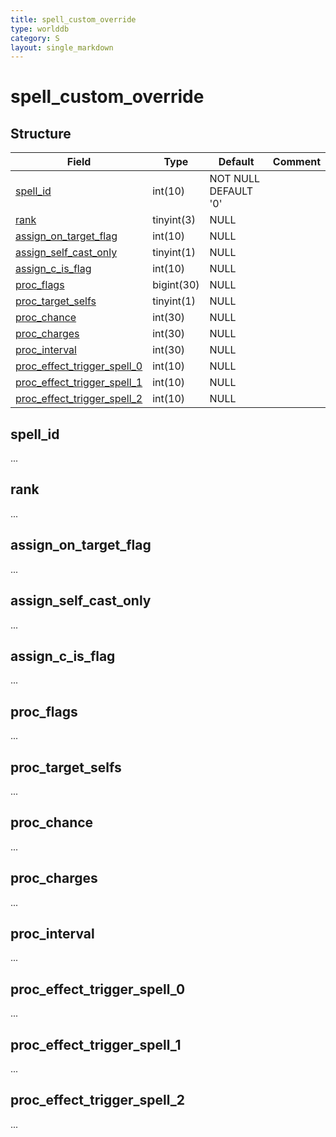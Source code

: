 ```yaml
---
title: spell_custom_override
type: worlddb
category: S
layout: single_markdown
---
```


# spell_custom_override

## Structure

Field                                                                             | Type         | Default                   | Comment
--------------------------------------------------------------------------------- | ------------ | ------------------------- | -------
[spell_id](#spell_id)                                                             | int(10)      | NOT NULL DEFAULT '0'      |
[rank](#rank)                                                                     | tinyint(3)   | NULL                      |
[assign_on_target_flag](#assign_on_target_flag)                                   | int(10)      | NULL                      |
[assign_self_cast_only](#assign_self_cast_only)                                   | tinyint(1)   | NULL                      |
[assign_c_is_flag](#assign_c_is_flag)                                             | int(10)      | NULL                      |
[proc_flags](#proc_flags)                                                         | bigint(30)   | NULL                      |
[proc_target_selfs](#proc_target_selfs)                                           | tinyint(1)   | NULL                      |
[proc_chance](#proc_chance)                                                       | int(30)      | NULL                      |
[proc_charges](#proc_charges)                                                     | int(30)      | NULL                      |
[proc_interval](#proc_interval)                                                   | int(30)      | NULL                      |
[proc_effect_trigger_spell_0](#proc_effect_trigger_spell_0)                       | int(10)      | NULL                      |
[proc_effect_trigger_spell_1](#proc_effect_trigger_spell_1)                       | int(10)      | NULL                      |
[proc_effect_trigger_spell_2](#proc_effect_trigger_spell_2)                       | int(10)      | NULL                      |

## spell_id

...

## rank

...

## assign_on_target_flag

...

## assign_self_cast_only

...

## assign_c_is_flag

...

## proc_flags

...

## proc_target_selfs

...

## proc_chance

...

## proc_charges

...

## proc_interval

...

## proc_effect_trigger_spell_0

...

## proc_effect_trigger_spell_1

...

## proc_effect_trigger_spell_2

...
